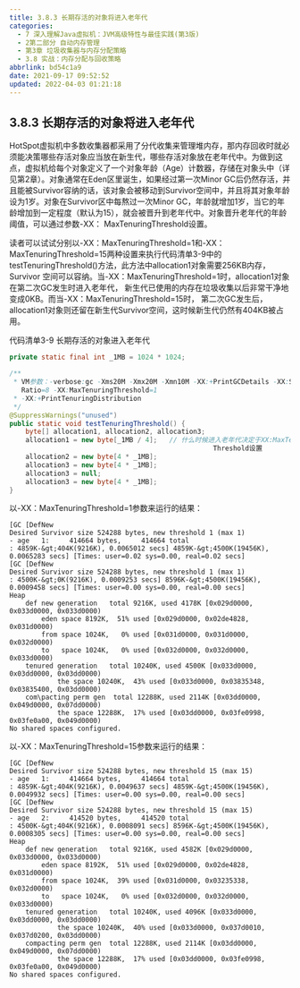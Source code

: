 ```yaml
---
title: 3.8.3 长期存活的对象将进入老年代
categories: 
  - 7 深入理解Java虛拟机：JVM高级特性与最佳实践(第3版)
  - 2第二部分 自动内存管理
  - 第3章 垃圾收集器与内存分配策略
  - 3.8 实战：内存分配与回收策略
abbrlink: bd54c1a9
date: 2021-09-17 09:52:52
updated: 2022-04-03 01:21:18
---
```

## 3.8.3 长期存活的对象将进入老年代
HotSpot虚拟机中多数收集器都采用了分代收集来管理堆内存，那内存回收时就必须能决策哪些存活对象应当放在新生代，哪些存活对象放在老年代中。为做到这点，虚拟机给每个对象定义了一个对象年龄（Age）计数器，存储在对象头中（详见第2章）。对象通常在Eden区里诞生，如果经过第一次Minor GC后仍然存活，并且能被Survivor容纳的话，该对象会被移动到Survivor空间中，并且将其对象年龄设为1岁。对象在Survivor区中每熬过一次Minor GC，年龄就增加1岁，当它的年龄增加到一定程度（默认为15），就会被晋升到老年代中。对象晋升老年代的年龄阈值，可以通过参数-XX： MaxTenuringThreshold设置。

读者可以试试分别以-XX：MaxTenuringThreshold=1和-XX：MaxTenuringThreshold=15两种设置来执行代码清单3-9中的testTenuringThreshold()方法，此方法中allocation1对象需要256KB内存，Survivor 空间可以容纳。当-XX：MaxTenuringThreshold=1时，allocation1对象在第二次GC发生时进入老年代， 新生代已使用的内存在垃圾收集以后非常干净地变成0KB。而当-XX：MaxTenuringThreshold=15时， 第二次GC发生后，allocation1对象则还留在新生代Survivor空间，这时候新生代仍然有404KB被占用。

代码清单3-9 长期存活的对象进入老年代
```java
private static final int _1MB = 1024 * 1024;

/**
 * VM参数：-verbose:gc -Xms20M -Xmx20M -Xmn10M -XX:+PrintGCDetails -XX:Survivor-
   Ratio=8 -XX:MaxTenuringThreshold=1
 * -XX:+PrintTenuringDistribution
 */
@SuppressWarnings("unused")
public static void testTenuringThreshold() {
    byte[] allocation1, allocation2, allocation3;
    allocation1 = new byte[_1MB / 4];   // 什么时候进入老年代决定于XX:MaxTenuring-
                                                   Threshold设置
    allocation2 = new byte[4 * _1MB];
    allocation3 = new byte[4 * _1MB];
    allocation3 = null;
    allocation3 = new byte[4 * _1MB];
}
```
以-XX：MaxTenuringThreshold=1参数来运行的结果：
```
[GC [DefNew
Desired Survivor size 524288 bytes, new threshold 1 (max 1)
- age   1:     414664 bytes,     414664 total
: 4859K-&gt;404K(9216K), 0.0065012 secs] 4859K-&gt;4500K(19456K), 0.0065283 secs] [Times: user=0.02 sys=0.00, real=0.02 secs]
[GC [DefNew
Desired Survivor size 524288 bytes, new threshold 1 (max 1)
: 4500K-&gt;0K(9216K), 0.0009253 secs] 8596K-&gt;4500K(19456K), 0.0009458 secs] [Times: user=0.00 sys=0.00, real=0.00 secs]
Heap
    def new generation   total 9216K, used 4178K [0x029d0000, 0x033d0000, 0x033d0000)
        eden space 8192K,  51% used [0x029d0000, 0x02de4828, 0x031d0000)
        from space 1024K,   0% used [0x031d0000, 0x031d0000, 0x032d0000)
        to   space 1024K,   0% used [0x032d0000, 0x032d0000, 0x033d0000)
    tenured generation   total 10240K, used 4500K [0x033d0000, 0x03dd0000, 0x03dd0000)
            the space 10240K,  43% used [0x033d0000, 0x03835348, 0x03835400, 0x03dd0000)
    com\pacting perm gen  total 12288K, used 2114K [0x03dd0000, 0x049d0000, 0x07dd0000)
            the space 12288K,  17% used [0x03dd0000, 0x03fe0998, 0x03fe0a00, 0x049d0000)
No shared spaces configured.
```
以-XX：MaxTenuringThreshold=15参数来运行的结果：
```
[GC [DefNew
Desired Survivor size 524288 bytes, new threshold 15 (max 15)
- age   1:     414664 bytes,     414664 total
: 4859K-&gt;404K(9216K), 0.0049637 secs] 4859K-&gt;4500K(19456K), 0.0049932 secs] [Times: user=0.00 sys=0.00, real=0.00 secs]
[GC [DefNew
Desired Survivor size 524288 bytes, new threshold 15 (max 15)
- age   2:     414520 bytes,     414520 total
: 4500K-&gt;404K(9216K), 0.0008091 secs] 8596K-&gt;4500K(19456K), 0.0008305 secs] [Times: user=0.00 sys=0.00, real=0.00 secs]
Heap
    def new generation   total 9216K, used 4582K [0x029d0000, 0x033d0000, 0x033d0000)
        eden space 8192K,  51% used [0x029d0000, 0x02de4828, 0x031d0000)
        from space 1024K,  39% used [0x031d0000, 0x03235338, 0x032d0000)
        to   space 1024K,   0% used [0x032d0000, 0x032d0000, 0x033d0000)
    tenured generation   total 10240K, used 4096K [0x033d0000, 0x03dd0000, 0x03dd0000)
            the space 10240K,  40% used [0x033d0000, 0x037d0010, 0x037d0200, 0x03dd0000)
    compacting perm gen  total 12288K, used 2114K [0x03dd0000, 0x049d0000, 0x07dd0000)
            the space 12288K,  17% used [0x03dd0000, 0x03fe0998, 0x03fe0a00, 0x049d0000)
No shared spaces configured.
```
